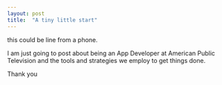 ```yaml
---
layout: post
title:  "A tiny little start"
---
```


this could be line from a phone. 

I am just going to post about being an App Developer at American Public Television and the tools and strategies we employ to get things done.

<!-- Place this tag where you want the button to render. -->


Thank you